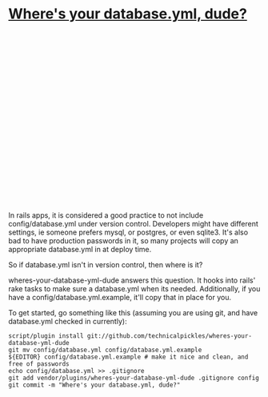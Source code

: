 # [Where's your database.yml, dude?](http://www.youtube.com/watch?v=d1wuijgeaaY)

<object width="425" height="344"><param name="movie" value="http://www.youtube.com/v/d1wuijgeaaY&hl=en&fs=1&"></param><param name="allowFullScreen" value="true"></param><param name="allowscriptaccess" value="always"></param><embed src="http://www.youtube.com/v/d1wuijgeaaY&hl=en&fs=1&" type="application/x-shockwave-flash" allowscriptaccess="always" allowfullscreen="true" width="425" height="344"></embed></object>

In rails apps, it is considered a good practice to not include config/database.yml under version control. Developers might have different settings, ie someone prefers mysql, or postgres, or even sqlite3. It's also bad to have production passwords in it, so many projects will copy an appropriate database.yml in at deploy time.

So if database.yml isn't in version control, then where is it?

wheres-your-database-yml-dude answers this question. It hooks into rails' rake tasks to make sure a database.yml when its needed. Additionally, if you have a config/database.yml.example, it'll copy that in place for you.


To get started, go something like this (assuming you are using git, and have database.yml checked in currently):

    script/plugin install git://github.com/technicalpickles/wheres-your-database-yml-dude
    git mv config/database.yml config/database.yml.example
    ${EDITOR} config/database.yml.example # make it nice and clean, and free of passwords
    echo config/database.yml >> .gitignore
    git add vendor/plugins/wheres-your-database-yml-dude .gitignore config
    git commit -m "Where's your database.yml, dude?"

